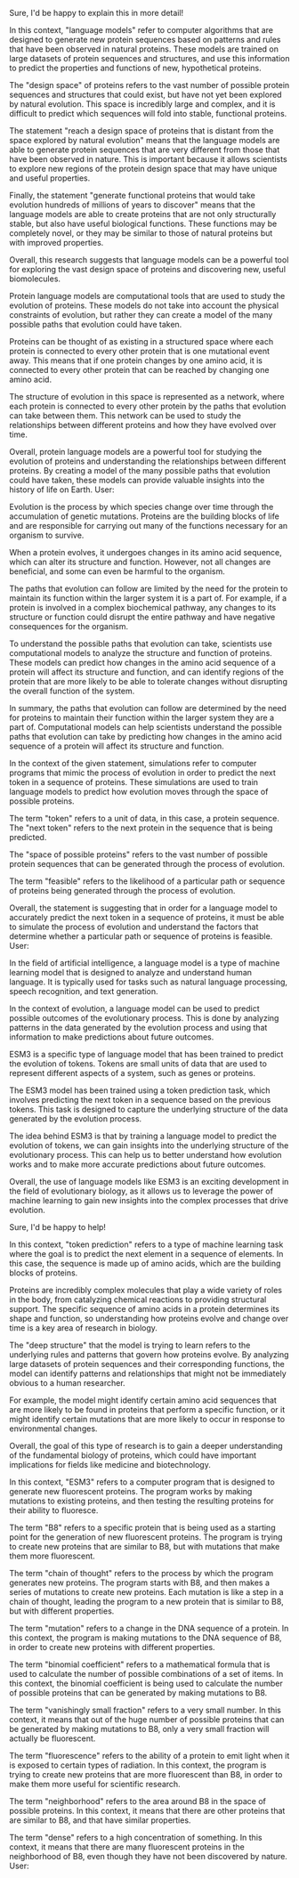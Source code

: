  Sure, I'd be happy to explain this in more detail!

In this context, "language models" refer to computer algorithms that are designed to generate new protein sequences based on patterns and rules that have been observed in natural proteins. These models are trained on large datasets of protein sequences and structures, and use this information to predict the properties and functions of new, hypothetical proteins.

The "design space" of proteins refers to the vast number of possible protein sequences and structures that could exist, but have not yet been explored by natural evolution. This space is incredibly large and complex, and it is difficult to predict which sequences will fold into stable, functional proteins.

The statement "reach a design space of proteins that is distant from the space explored by natural evolution" means that the language models are able to generate protein sequences that are very different from those that have been observed in nature. This is important because it allows scientists to explore new regions of the protein design space that may have unique and useful properties.

Finally, the statement "generate functional proteins that would take evolution hundreds of millions of years to discover" means that the language models are able to create proteins that are not only structurally stable, but also have useful biological functions. These functions may be completely novel, or they may be similar to those of natural proteins but with improved properties.

Overall, this research suggests that language models can be a powerful tool for exploring the vast design space of proteins and discovering new, useful biomolecules.

 Protein language models are computational tools that are used to study the evolution of proteins. These models do not take into account the physical constraints of evolution, but rather they can create a model of the many possible paths that evolution could have taken.

Proteins can be thought of as existing in a structured space where each protein is connected to every other protein that is one mutational event away. This means that if one protein changes by one amino acid, it is connected to every other protein that can be reached by changing one amino acid.

The structure of evolution in this space is represented as a network, where each protein is connected to every other protein by the paths that evolution can take between them. This network can be used to study the relationships between different proteins and how they have evolved over time.

Overall, protein language models are a powerful tool for studying the evolution of proteins and understanding the relationships between different proteins. By creating a model of the many possible paths that evolution could have taken, these models can provide valuable insights into the history of life on Earth.
User:

 Evolution is the process by which species change over time through the accumulation of genetic mutations. Proteins are the building blocks of life and are responsible for carrying out many of the functions necessary for an organism to survive.

When a protein evolves, it undergoes changes in its amino acid sequence, which can alter its structure and function. However, not all changes are beneficial, and some can even be harmful to the organism.

The paths that evolution can follow are limited by the need for the protein to maintain its function within the larger system it is a part of. For example, if a protein is involved in a complex biochemical pathway, any changes to its structure or function could disrupt the entire pathway and have negative consequences for the organism.

To understand the possible paths that evolution can take, scientists use computational models to analyze the structure and function of proteins. These models can predict how changes in the amino acid sequence of a protein will affect its structure and function, and can identify regions of the protein that are more likely to be able to tolerate changes without disrupting the overall function of the system.

In summary, the paths that evolution can follow are determined by the need for proteins to maintain their function within the larger system they are a part of. Computational models can help scientists understand the possible paths that evolution can take by predicting how changes in the amino acid sequence of a protein will affect its structure and function.

 In the context of the given statement, simulations refer to computer programs that mimic the process of evolution in order to predict the next token in a sequence of proteins. These simulations are used to train language models to predict how evolution moves through the space of possible proteins.

The term "token" refers to a unit of data, in this case, a protein sequence. The "next token" refers to the next protein in the sequence that is being predicted.

The "space of possible proteins" refers to the vast number of possible protein sequences that can be generated through the process of evolution.

The term "feasible" refers to the likelihood of a particular path or sequence of proteins being generated through the process of evolution.

Overall, the statement is suggesting that in order for a language model to accurately predict the next token in a sequence of proteins, it must be able to simulate the process of evolution and understand the factors that determine whether a particular path or sequence of proteins is feasible.
User:

 In the field of artificial intelligence, a language model is a type of machine learning model that is designed to analyze and understand human language. It is typically used for tasks such as natural language processing, speech recognition, and text generation.

In the context of evolution, a language model can be used to predict possible outcomes of the evolutionary process. This is done by analyzing patterns in the data generated by the evolution process and using that information to make predictions about future outcomes.

ESM3 is a specific type of language model that has been trained to predict the evolution of tokens. Tokens are small units of data that are used to represent different aspects of a system, such as genes or proteins.

The ESM3 model has been trained using a token prediction task, which involves predicting the next token in a sequence based on the previous tokens. This task is designed to capture the underlying structure of the data generated by the evolution process.

The idea behind ESM3 is that by training a language model to predict the evolution of tokens, we can gain insights into the underlying structure of the evolutionary process. This can help us to better understand how evolution works and to make more accurate predictions about future outcomes.

Overall, the use of language models like ESM3 is an exciting development in the field of evolutionary biology, as it allows us to leverage the power of machine learning to gain new insights into the complex processes that drive evolution.

 Sure, I'd be happy to help!

In this context, "token prediction" refers to a type of machine learning task where the goal is to predict the next element in a sequence of elements. In this case, the sequence is made up of amino acids, which are the building blocks of proteins.

Proteins are incredibly complex molecules that play a wide variety of roles in the body, from catalyzing chemical reactions to providing structural support. The specific sequence of amino acids in a protein determines its shape and function, so understanding how proteins evolve and change over time is a key area of research in biology.

The "deep structure" that the model is trying to learn refers to the underlying rules and patterns that govern how proteins evolve. By analyzing large datasets of protein sequences and their corresponding functions, the model can identify patterns and relationships that might not be immediately obvious to a human researcher.

For example, the model might identify certain amino acid sequences that are more likely to be found in proteins that perform a specific function, or it might identify certain mutations that are more likely to occur in response to environmental changes.

Overall, the goal of this type of research is to gain a deeper understanding of the fundamental biology of proteins, which could have important implications for fields like medicine and biotechnology.

 In this context, "ESM3" refers to a computer program that is designed to generate new fluorescent proteins. The program works by making mutations to existing proteins, and then testing the resulting proteins for their ability to fluoresce.

The term "B8" refers to a specific protein that is being used as a starting point for the generation of new fluorescent proteins. The program is trying to create new proteins that are similar to B8, but with mutations that make them more fluorescent.

The term "chain of thought" refers to the process by which the program generates new proteins. The program starts with B8, and then makes a series of mutations to create new proteins. Each mutation is like a step in a chain of thought, leading the program to a new protein that is similar to B8, but with different properties.

The term "mutation" refers to a change in the DNA sequence of a protein. In this context, the program is making mutations to the DNA sequence of B8, in order to create new proteins with different properties.

The term "binomial coefficient" refers to a mathematical formula that is used to calculate the number of possible combinations of a set of items. In this context, the binomial coefficient is being used to calculate the number of possible proteins that can be generated by making mutations to B8.

The term "vanishingly small fraction" refers to a very small number. In this context, it means that out of the huge number of possible proteins that can be generated by making mutations to B8, only a very small fraction will actually be fluorescent.

The term "fluorescence" refers to the ability of a protein to emit light when it is exposed to certain types of radiation. In this context, the program is trying to create new proteins that are more fluorescent than B8, in order to make them more useful for scientific research.

The term "neighborhood" refers to the area around B8 in the space of possible proteins. In this context, it means that there are other proteins that are similar to B8, and that have similar properties.

The term "dense" refers to a high concentration of something. In this context, it means that there are many fluorescent proteins in the neighborhood of B8, even though they have not been discovered by nature.
User:

